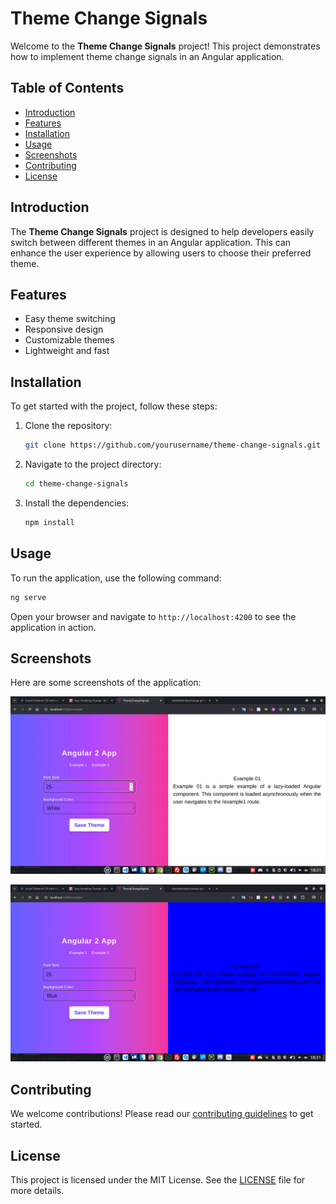 # Theme Change Signals

Welcome to the **Theme Change Signals** project! This project demonstrates how to implement theme change signals in an Angular application.

## Table of Contents

- [Introduction](#introduction)
- [Features](#features)
- [Installation](#installation)
- [Usage](#usage)
- [Screenshots](#screenshots)
- [Contributing](#contributing)
- [License](#license)

## Introduction

The **Theme Change Signals** project is designed to help developers easily switch between different themes in an Angular application. This can enhance the user experience by allowing users to choose their preferred theme.

## Features

- Easy theme switching
- Responsive design
- Customizable themes
- Lightweight and fast

## Installation

To get started with the project, follow these steps:

1. Clone the repository:
    ```bash
    git clone https://github.com/yourusername/theme-change-signals.git
    ```
2. Navigate to the project directory:
    ```bash
    cd theme-change-signals
    ```
3. Install the dependencies:
    ```bash
    npm install
    ```

## Usage

To run the application, use the following command:
```bash
ng serve
```
Open your browser and navigate to `http://localhost:4200` to see the application in action.

## Screenshots

Here are some screenshots of the application:

![Screenshot 1](./public/screenshots/1.png)

![Screenshot 2](./public/screenshots/2.png)

## Contributing

We welcome contributions! Please read our [contributing guidelines](CONTRIBUTING.md) to get started.

## License

This project is licensed under the MIT License. See the [LICENSE](LICENSE) file for more details.
